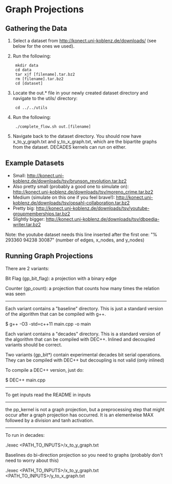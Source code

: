 # Graph Projections 

## Gathering the Data
1. Select a dataset from http://konect.uni-koblenz.de/downloads/ (see below for the ones we used).
2. Run the following:

        mkdir data
        cd data
        tar xjf [filename].tar.bz2
        rm [filename].tar.bz2
        cd [dataset]

3. Locate the out.* file in your newly created dataset directory and navigate to the utils/ directory:

        cd ../../utils
        
4. Run the following:

        ./complete_flow.sh out.[filename]

5. Navigate back to the dataset directory. You should now have x_to_y_graph.txt and y_to_x_graph.txt, which are the bipartite graphs from the dataset. DECADES kernels can run on either. 

## Example Datasets
- Small: http://konect.uni-koblenz.de/downloads/tsv/brunson_revolution.tar.bz2
- Also pretty small (probably a good one to simulate on): http://konect.uni-koblenz.de/downloads/tsv/moreno_crime.tar.bz2
- Medium (simulate on this one if you feel brave!): http://konect.uni-koblenz.de/downloads/tsv/opsahl-collaboration.tar.bz2
- Pretty big: http://konect.uni-koblenz.de/downloads/tsv/youtube-groupmemberships.tar.bz2
- Slightly bigger: http://konect.uni-koblenz.de/downloads/tsv/dbpedia-writer.tar.bz2

Note: the youtube dataset needs this line inserted after the first one: "% 293360 94238 30087" (number of edges, x_nodes, and y_nodes)

## Running Graph Projections

There are 2 variants:

Bit Flag (gp_bit_flag): a projection with a binary edge

Counter (gp_count): a projection that counts how many times the relation was seen

-----

Each variant contains a "baseline" directory. This is just a standard
version of the algorithm that can be compiled with g++.

$ g++ -O3 -std=c++11 main.cpp -o main

Each variant contains a "decades" directory. This is a standard
version of the algorithm that can be compiled with DEC++. Inlined and
decoupled variants should be correct.

Two variants (gp_bit*) contain experimental decades bit serial
operations. They can be compiled with DEC++ but decoupling is
not valid (only inlined)

To compile a DEC++ version, just do:

$ DEC++ main.cpp

-----

To get inputs read the README in inputs

-----

the pp_kernel is not a graph projection, but a preprocessing step that
might occur after a graph projection has occurred. It is an
elementwise MAX followed by a division and tanh activation.

-----

To run in decades:

./exec <PATH_TO_INPUTS>/x_to_y_graph.txt

Baselines do bi-direction projection so you need to graphs (probably
don't need to worry about this)

./exec <PATH_TO_INPUTS>/x_to_y_graph.txt <PATH_TO_INPUTS>/y_to_x_graph.txt

